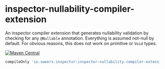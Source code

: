inspector-nullability-compiler-extension
========================================

An inspector compiler extension that generates nullability validation by checking for any `@Nullable`
 annotation. Everything is assumed not-null by default. For obvious reasons, this does not work on primitive
 or `Void` types.
 
[![Maven Central](https://img.shields.io/maven-central/v/io.sweers.inspector/inspector-nullability-compiler-extension.svg)](https://mvnrepository.com/artifact/io.sweers.inspector/inspector-nullability-compiler-extension)
```gradle
compileOnly 'io.sweers.inspector:inspector-nullability-compiler-extension:x.y.z'
```

